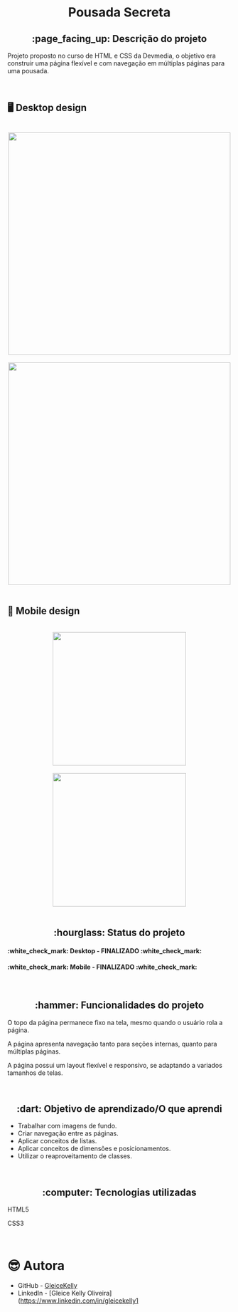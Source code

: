 <h1 align="center">Pousada Secreta</h1>
<h2 align="center">:page_facing_up: Descrição do projeto</h2>
<p>Projeto proposto no curso de HTML e CSS da Devmedia, o objetivo era construir uma página flexível e com navegação em múltiplas páginas para uma pousada.</p>
<br>

## :desktop_computer: Desktop design
<br>
<div align="center">
<img src="https://github.com/gleicekelly13/Clinica-Medica-Life/assets/80974593/a107fcf7-690c-403f-94c6-ce950c179fc1.png" width="500"/>
</div>
<br>

<div align="center">
<img src="https://github.com/gleicekelly13/Pousada-Secreta/assets/80974593/d6fd3c34-0fe9-4b73-a60d-89201c7f27cb.png" width="500"/>
</div>
<br>

## :iphone: Mobile design
<br>
<div align="center">
<img src="https://github.com/gleicekelly13/Pousada-Secreta/assets/80974593/c2b32296-fd15-4d61-874b-fe02e47e4e10.png" width="300"/>
</div>
<br>

<div align="center">
<img src="https://github.com/gleicekelly13/Pousada-Secreta/assets/80974593/66a75e4e-5fa3-413e-a468-5867f0287f0b.png" width="300"/>
</div>
<br>

<h2 align="center">:hourglass: Status do projeto </h2>
<h4>:white_check_mark: Desktop - FINALIZADO :white_check_mark: </h4>
<h4>:white_check_mark: Mobile - FINALIZADO :white_check_mark: </h4>
<br>

<h2 align="center">:hammer: Funcionalidades do projeto </h2>
<p>O topo da página permanece fixo na tela, mesmo quando o usuário rola a página.</p>
<p>A página apresenta navegação tanto para seções internas, quanto para múltiplas páginas.</p>
<p>A página possui um layout flexível e responsivo, se adaptando a variados tamanhos de telas.</p>
<br>

<h2 align="center"> :dart: Objetivo de aprendizado/O que aprendi </h2>
<ul>
  <li>Trabalhar com imagens de fundo.</li>
  <li>Criar navegação entre as páginas.</li>
  <li>Aplicar conceitos de listas.</li>
  <li>Aplicar conceitos de dimensões e posicionamentos.</li>
  <li>Utilizar o reaproveitamento de classes.</li></li>
</ul>
<br>

<h2 align="center"> :computer: Tecnologias utilizadas </h2>
<p>HTML5</p>
<p>CSS3</p>
<br>

# :sunglasses: Autora

- GitHub - [GleiceKelly](https://github.com/gleicekelly13)
- LinkedIn - [Gleice Kelly Oliveira](https://www.linkedin.com/in/gleicekelly1
